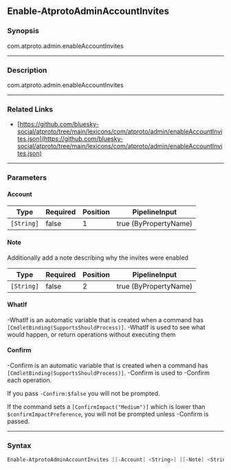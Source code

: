 Enable-AtprotoAdminAccountInvites
---------------------------------




### Synopsis
com.atproto.admin.enableAccountInvites



---


### Description

com.atproto.admin.enableAccountInvites



---


### Related Links
* [https://github.com/bluesky-social/atproto/tree/main/lexicons/com/atproto/admin/enableAccountInvites.json](https://github.com/bluesky-social/atproto/tree/main/lexicons/com/atproto/admin/enableAccountInvites.json)





---


### Parameters
#### **Account**




|Type      |Required|Position|PipelineInput        |
|----------|--------|--------|---------------------|
|`[String]`|false   |1       |true (ByPropertyName)|



#### **Note**

Additionally add a note describing why the invites were enabled






|Type      |Required|Position|PipelineInput        |
|----------|--------|--------|---------------------|
|`[String]`|false   |2       |true (ByPropertyName)|



#### **WhatIf**
-WhatIf is an automatic variable that is created when a command has ```[CmdletBinding(SupportsShouldProcess)]```.
-WhatIf is used to see what would happen, or return operations without executing them
#### **Confirm**
-Confirm is an automatic variable that is created when a command has ```[CmdletBinding(SupportsShouldProcess)]```.
-Confirm is used to -Confirm each operation.

If you pass ```-Confirm:$false``` you will not be prompted.


If the command sets a ```[ConfirmImpact("Medium")]``` which is lower than ```$confirmImpactPreference```, you will not be prompted unless -Confirm is passed.



---


### Syntax
```PowerShell
Enable-AtprotoAdminAccountInvites [[-Account] <String>] [[-Note] <String>] [-WhatIf] [-Confirm] [<CommonParameters>]
```
